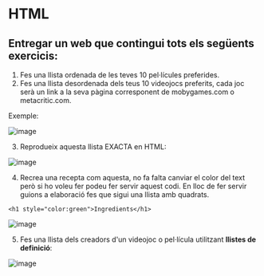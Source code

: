 # HTML

## Entregar un web que contingui tots els següents exercicis:

1. Fes una llista ordenada de les teves 10 pel·lícules preferides.
2. Fes una llista desordenada dels teus 10 videojocs preferits, cada joc serà un link a la seva pàgina corresponent de mobygames.com o metacritic.com.

Exemple:

![image](https://user-images.githubusercontent.com/110727546/215511456-21711bde-3474-4d12-aea9-bc5ac2857792.png)

3. Reprodueix aquesta llista EXACTA en HTML:

![image](https://user-images.githubusercontent.com/110727546/215509931-c9806f68-f177-4051-a958-dadd13a366b4.png)

4. Recrea una recepta com aquesta, no fa falta canviar el color del text però si ho voleu fer podeu fer servir aquest codi. En lloc de fer servir guions a elaboració fes que sigui una llista amb quadrats.

```
<h1 style="color:green">Ingredients</h1>
```

![image](https://user-images.githubusercontent.com/110727546/215508219-516f353a-a58d-4a4b-82ed-3440dce8d580.png)

5. Fes una llista dels creadors d'un videojoc o pel·lícula utilitzant **llistes de definició**:

![image](https://user-images.githubusercontent.com/110727546/215508454-884762c2-1fc2-44e4-b39b-9009af80f360.png)




